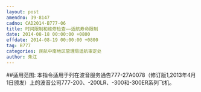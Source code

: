 ```yaml
---
layout: post
amendno: 39-8147
cadno: CAD2014-B777-06
title: 时间限制和维修检查——适航寿命限制
date: 2014-08-18 00:00:00 +0800
effdate: 2014-08-19 00:00:00 +0800
tag: B777
categories: 民航中南地区管理局适航审定处
author: 朱江
---
```


##适用范围:
本指令适用于列在波音服务通告777-27A0078（修订版1,2013年4月1日颁发）上的波音公司777-200、-200LR、-300和-300ER系列飞机。

